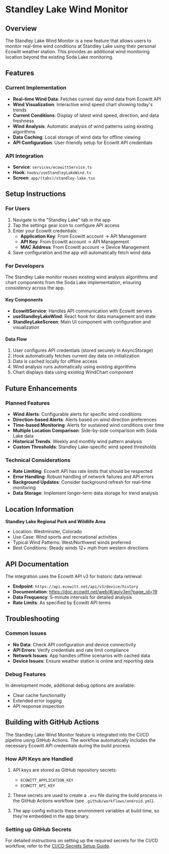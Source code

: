 # Standley Lake Wind Monitor

## Overview
The Standley Lake Wind Monitor is a new feature that allows users to monitor real-time wind conditions at Standley Lake using their personal Ecowitt weather station. This provides an additional wind monitoring location beyond the existing Soda Lake monitoring.

## Features

### Current Implementation
- **Real-time Wind Data**: Fetches current day wind data from Ecowitt API
- **Wind Visualization**: Interactive wind speed chart showing today's trends
- **Current Conditions**: Display of latest wind speed, direction, and data freshness
- **Wind Analysis**: Automatic analysis of wind patterns using existing algorithms
- **Data Caching**: Local storage of wind data for offline viewing
- **API Configuration**: User-friendly setup for Ecowitt API credentials

### API Integration
- **Service**: `services/ecowittService.ts`
- **Hook**: `hooks/useStandleyLakeWind.ts`
- **Screen**: `app/(tabs)/standley-lake.tsx`

## Setup Instructions

### For Users
1. Navigate to the "Standley Lake" tab in the app
2. Tap the settings gear icon to configure API access
3. Enter your Ecowitt credentials:
   - **Application Key**: From Ecowitt account → API Management
   - **API Key**: From Ecowitt account → API Management  
   - **MAC Address**: From Ecowitt account → Device Management
4. Save configuration and the app will automatically fetch wind data

### For Developers
The Standley Lake monitor reuses existing wind analysis algorithms and chart components from the Soda Lake implementation, ensuring consistency across the app.

#### Key Components
- **EcowittService**: Handles API communication with Ecowitt servers
- **useStandleyLakeWind**: React hook for data management and state
- **StandleyLakeScreen**: Main UI component with configuration and visualization

#### Data Flow
1. User configures API credentials (stored securely in AsyncStorage)
2. Hook automatically fetches current day data on initialization
3. Data is cached locally for offline access
4. Wind analysis runs automatically using existing algorithms
5. Chart displays data using existing WindChart component

## Future Enhancements

### Planned Features
- **Wind Alerts**: Configurable alerts for specific wind conditions
- **Direction-based Alerts**: Alerts based on wind direction preferences
- **Time-based Monitoring**: Alerts for sustained wind conditions over time
- **Multiple Location Comparison**: Side-by-side comparison with Soda Lake data
- **Historical Trends**: Weekly and monthly wind pattern analysis
- **Custom Thresholds**: Standley Lake-specific wind speed thresholds

### Technical Considerations
- **Rate Limiting**: Ecowitt API has rate limits that should be respected
- **Error Handling**: Robust handling of network failures and API errors
- **Background Updates**: Consider background refresh for real-time monitoring
- **Data Storage**: Implement longer-term data storage for trend analysis

## Location Information
**Standley Lake Regional Park and Wildlife Area**
- Location: Westminster, Colorado
- Use Case: Wind sports and recreational activities
- Typical Wind Patterns: West/Northwest winds preferred
- Best Conditions: Steady winds 12+ mph from western directions

## API Documentation
The integration uses the Ecowitt API v3 for historic data retrieval:
- **Endpoint**: `https://api.ecowitt.net/api/v3/device/history`
- **Documentation**: https://doc.ecowitt.net/web/#/apiv3en?page_id=19
- **Data Frequency**: 5-minute intervals for detailed analysis
- **Rate Limits**: As specified by Ecowitt API terms

## Troubleshooting

### Common Issues
- **No Data**: Check API configuration and device connectivity
- **API Errors**: Verify credentials and rate limit compliance
- **Network Issues**: App handles offline scenarios with cached data
- **Device Issues**: Ensure weather station is online and reporting data

### Debug Features
In development mode, additional debug options are available:
- Clear cache functionality
- Extended error logging
- API response inspection

## Building with GitHub Actions

The Standley Lake Wind Monitor feature is integrated into the CI/CD pipeline using GitHub Actions. The workflow automatically includes the necessary Ecowitt API credentials during the build process.

### How API Keys are Handled

1. API keys are stored as GitHub repository secrets:
   - `ECOWITT_APPLICATION_KEY`
   - `ECOWITT_API_KEY`

2. These secrets are used to create a `.env` file during the build process in the GitHub Actions workflow (see `.github/workflows/android.yml`).

3. The app config extracts these environment variables at build time, so they're embedded in the app binary.

### Setting up GitHub Secrets

For detailed instructions on setting up the required secrets for the CI/CD workflow, refer to the [CI/CD Secrets Setup Guide](CI_CD_SECRETS_SETUP.md).
